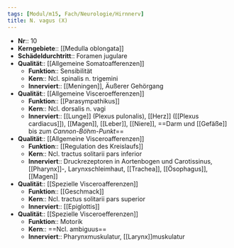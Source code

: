 ```yaml
---
tags: [Modul/m15, Fach/Neurologie/Hirnnerv]
title: N. vagus (X)
---
```

- **Nr**:: 10
- **Kerngebiete**:: [[Medulla oblongata]]
- **Schädeldurchtritt**:: Foramen jugulare
- **Qualität**:: [[Allgemeine Somatoafferenzen]]
	- **Funktion**:: Sensibilität
	- **Kern**:: Ncl. spinalis n. trigemini
	- **Innerviert**:: [[Meningen]], Äußerer Gehörgang
- **Qualität**:: [[Allgemeine Visceroefferenzen]]
	- **Funktion**:: [[Parasympathikus]]
	- **Kern**:: Ncl. dorsalis n. vagi
	- **Innerviert**:: [[Lunge]] (Plexus pulonalis), [[Herz]] ([[Plexus cardiacus]]), [[Magen]], [[Leber]], [[Niere]], ==Darm und [[Gefäße]] bis zum *Cannon-Böhm-Punkt*==
- **Qualität**:: [[Allgemeine Visceroafferenzen]]
	- **Funktion**:: [[Regulation des Kreislaufs]]
	- **Kern**:: Ncl. tractus solitarii pars inferior
	- **Innerviert**:: Druckrezeptoren in Aortenbogen und Carotissinus, [[Pharynx]]-, Larynxschleimhaut, [[Trachea]], [[Ösophagus]], [[Magen]]
- **Qualität**:: [[Spezielle Visceroafferenzen]]
	- **Funktion**:: [[Geschmack]]
	- **Kern**:: Ncl. tractus solitarii pars superior
	- **Innerviert**:: [[Epiglottis]]
- **Qualität**:: [[Spezielle Visceroefferenzen]]
	- **Funktion**:: Motorik
	- **Kern**:: ==Ncl. ambiguus==
	- **Innerviert**:: Pharynxmuskulatur, [[Larynx]]muskulatur
